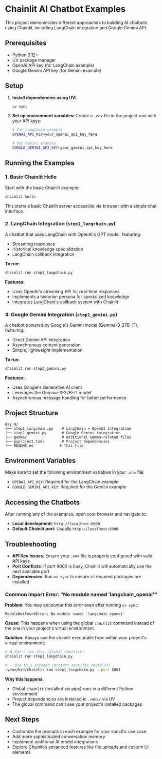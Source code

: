 # Chainlit AI Chatbot Examples

This project demonstrates different approaches to building AI chatbots using Chainlit, including LangChain integration and Google Gemini API.

## Prerequisites

- Python 3.12+
- UV package manager
- OpenAI API key (for LangChain example)
- Google Gemini API key (for Gemini example)

## Setup

1. **Install dependencies using UV:**

   ```bash
   uv sync
   ```

2. **Set up environment variables:**
   Create a `.env` file in the project root with your API keys:

   ```bash
   # For LangChain example
   OPENAI_API_KEY=your_openai_api_key_here

   # For Gemini example
   GOOGLE_GEMINI_API_KEY=your_gemini_api_key_here
   ```

## Running the Examples

### 1. Basic Chainlit Hello

Start with the basic Chainlit example:

```bash
chainlit hello
```

This starts a basic Chainlit server accessible via browser with a simple chat interface.

### 2. LangChain Integration (`step1_langchain.py`)

A chatbot that uses LangChain with OpenAI's GPT model, featuring:

- Streaming responses
- Historical knowledge specialization
- LangChain callback integration

**To run:**

```bash
chainlit run step1_langchain.py
```

**Features:**

- Uses OpenAI's streaming API for real-time responses
- Implements a historian persona for specialized knowledge
- Integrates LangChain's callback system with Chainlit

### 3. Google Gemini Integration (`step2_gemini.py`)

A chatbot powered by Google's Gemini model (Gemma-3-27B-IT), featuring:

- Direct Gemini API integration
- Asynchronous content generation
- Simple, lightweight implementation

**To run:**

```bash
chainlit run step2_gemini.py
```

**Features:**

- Uses Google's Generative AI client
- Leverages the Gemma-3-27B-IT model
- Asynchronous message handling for better performance

## Project Structure

```
day_9/
├── step1_langchain.py    # LangChain + OpenAI integration
├── step2_gemini.py       # Google Gemini integration
├── gemma/                # Additional Gemma-related files
├── pyproject.toml        # Project dependencies
└── README.md            # This file
```

## Environment Variables

Make sure to set the following environment variables in your `.env` file:

- `OPENAI_API_KEY`: Required for the LangChain example
- `GOOGLE_GEMINI_API_KEY`: Required for the Gemini example

## Accessing the Chatbots

After running any of the examples, open your browser and navigate to:

- **Local development**: `http://localhost:8000`
- **Default Chainlit port**: Usually `http://localhost:8000`

## Troubleshooting

- **API Key Issues**: Ensure your `.env` file is properly configured with valid API keys
- **Port Conflicts**: If port 8000 is busy, Chainlit will automatically use the next available port
- **Dependencies**: Run `uv sync` to ensure all required packages are installed

### Common Import Error: "No module named 'langchain_openai'"

**Problem**: You may encounter this error even after running `uv sync`:

```
ModuleNotFoundError: No module named 'langchain_openai'
```

**Cause**: This happens when using the global `chainlit` command instead of the one in your project's virtual environment.

**Solution**: Always use the chainlit executable from within your project's virtual environment:

```bash
# ❌ Don't use this (global chainlit)
chainlit run step1_langchain.py

# ✅ Use this instead (project-specific chainlit)
.venv/bin/chainlit run step1_langchain.py --port 8001
```

**Why this happens**:

- Global `chainlit` (installed via pipx) runs in a different Python environment
- Project dependencies are installed in `.venv/` via UV
- The global command can't see your project's installed packages

## Next Steps

- Customize the prompts in each example for your specific use case
- Add more sophisticated conversation memory
- Implement additional AI model integrations
- Explore Chainlit's advanced features like file uploads and custom UI elements
